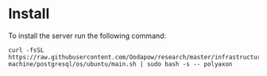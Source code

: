 # Install

To install the server run the following command:

```
curl -fsSL https://raw.githubusercontent.com/Oodapow/research/master/infrastructure/l1-machine/postgresql/os/ubuntu/main.sh | sudo bash -s -- polyaxon
```